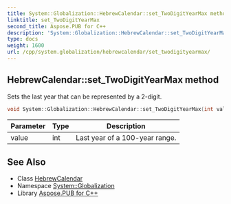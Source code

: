 ```yaml
---
title: System::Globalization::HebrewCalendar::set_TwoDigitYearMax method
linktitle: set_TwoDigitYearMax
second_title: Aspose.PUB for C++
description: 'System::Globalization::HebrewCalendar::set_TwoDigitYearMax method. Sets the last year that can be represented by a 2-digit in C++.'
type: docs
weight: 1600
url: /cpp/system.globalization/hebrewcalendar/set_twodigityearmax/
---
```

## HebrewCalendar::set_TwoDigitYearMax method


Sets the last year that can be represented by a 2-digit.

```cpp
void System::Globalization::HebrewCalendar::set_TwoDigitYearMax(int value) override
```


| Parameter | Type | Description |
| --- | --- | --- |
| value | int | Last year of a 100-year range. |

## See Also

* Class [HebrewCalendar](../)
* Namespace [System::Globalization](../../)
* Library [Aspose.PUB for C++](../../../)
